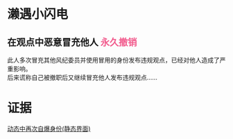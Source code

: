 # 濑遇小闪电
<h2>在观点中恶意冒充他人
  <font color=#f25d8e>永久撤销</font></h2>
此人多次冒充其他风纪委员并使用冒用的身份发布违规观点，已经对他人造成了严重影响。<br>
后来谎称自己被撤职后又继续冒充他人发布违规观点……<br>

# 证据
[动态中再次自爆身份(静态界面)](https://qg46.github.io/bilibili/waterjudge/1/bevid-1.mhtml)
